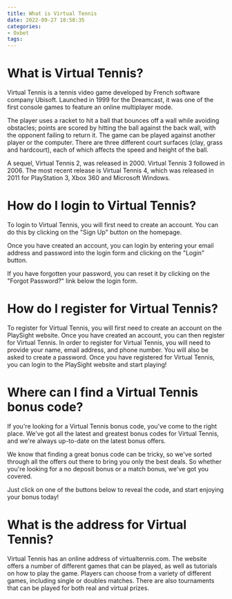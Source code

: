 ```yaml
---
title: What is Virtual Tennis
date: 2022-09-27 18:58:35
categories:
- Oxbet
tags:
---
```



#  What is Virtual Tennis?

Virtual Tennis is a tennis video game developed by French software company Ubisoft. Launched in 1999 for the Dreamcast, it was one of the first console games to feature an online multiplayer mode.

The player uses a racket to hit a ball that bounces off a wall while avoiding obstacles; points are scored by hitting the ball against the back wall, with the opponent failing to return it. The game can be played against another player or the computer. There are three different court surfaces (clay, grass and hardcourt), each of which affects the speed and height of the ball.

A sequel, Virtual Tennis 2, was released in 2000. Virtual Tennis 3 followed in 2006. The most recent release is Virtual Tennis 4, which was released in 2011 for PlayStation 3, Xbox 360 and Microsoft Windows.

#  How do I login to Virtual Tennis?

To login to Virtual Tennis, you will first need to create an account. You can do this by clicking on the "Sign Up" button on the homepage.

Once you have created an account, you can login by entering your email address and password into the login form and clicking on the "Login" button.

If you have forgotten your password, you can reset it by clicking on the "Forgot Password?" link below the login form.

#  How do I register for Virtual Tennis?

To register for Virtual Tennis, you will first need to create an account on the PlaySight website. Once you have created an account, you can then register for Virtual Tennis. In order to register for Virtual Tennis, you will need to provide your name, email address, and phone number. You will also be asked to create a password. Once you have registered for Virtual Tennis, you can login to the PlaySight website and start playing!

#  Where can I find a Virtual Tennis bonus code?

If you're looking for a Virtual Tennis bonus code, you've come to the right place. We've got all the latest and greatest bonus codes for Virtual Tennis, and we're always up-to-date on the latest bonus offers.

We know that finding a great bonus code can be tricky, so we've sorted through all the offers out there to bring you only the best deals. So whether you're looking for a no deposit bonus or a match bonus, we've got you covered.

Just click on one of the buttons below to reveal the code, and start enjoying your bonus today!

#  What is the address for Virtual Tennis?

Virtual Tennis has an online address of virtualtennis.com. The website offers a number of different games that can be played, as well as tutorials on how to play the game. Players can choose from a variety of different games, including single or doubles matches. There are also tournaments that can be played for both real and virtual prizes.